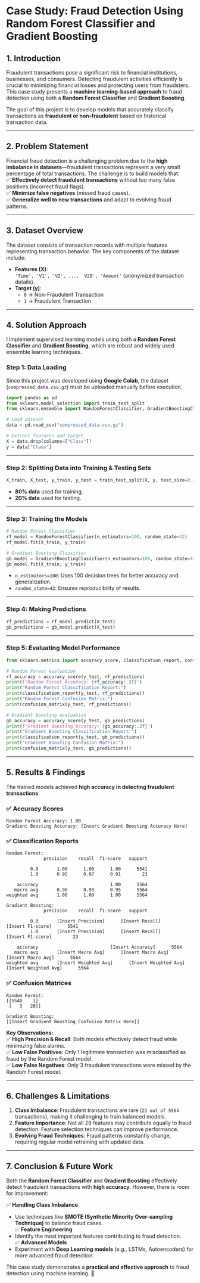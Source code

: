 
# **Case Study: Fraud Detection Using Random Forest Classifier and Gradient Boosting**

## **1. Introduction**
Fraudulent transactions pose a significant risk to financial institutions, businesses, and consumers. Detecting fraudulent activities efficiently is crucial to minimizing financial losses and protecting users from fraudsters. This case study presents a **machine learning-based approach** to fraud detection using both a **Random Forest Classifier** and **Gradient Boosting**.

The goal of this project is to develop models that accurately classify transactions as **fraudulent or non-fraudulent** based on historical transaction data.

---

## **2. Problem Statement**
Financial fraud detection is a challenging problem due to the **high imbalance in datasets**—fraudulent transactions represent a very small percentage of total transactions. The challenge is to build models that:  
✅ **Effectively detect fraudulent transactions** without too many false positives (incorrect fraud flags).  
✅ **Minimize false negatives** (missed fraud cases).  
✅ **Generalize well to new transactions** and adapt to evolving fraud patterns.

---

## **3. Dataset Overview**
The dataset consists of transaction records with multiple features representing transaction behavior. The key components of the dataset include:

- **Features (X)**:  
  `'Time', 'V1', 'V2', ..., 'V28', 'Amount'` (anonymized transaction details).  
- **Target (y)**:  
  - `0` → Non-Fraudulent Transaction  
  - `1` → Fraudulent Transaction  

---

## **4. Solution Approach**
I implement supervised learning models using both a **Random Forest Classifier** and **Gradient Boosting**, which are robust and widely used ensemble learning techniques.

### **Step 1: Data Loading**
Since this project was developed using **Google Colab**, the dataset (`compressed_data.csv.gz`) must be uploaded manually before execution.

```python
import pandas as pd
from sklearn.model_selection import train_test_split
from sklearn.ensemble import RandomForestClassifier, GradientBoostingClassifier

# Load dataset
data = pd.read_csv("compressed_data.csv.gz")

# Extract features and target
X = data.drop(columns=["Class"])
y = data["Class"]
```

---

### **Step 2: Splitting Data into Training & Testing Sets**
```python
X_train, X_test, y_train, y_test = train_test_split(X, y, test_size=0.2, random_state=42)
```
- **80% data** used for training.  
- **20% data** used for testing.  

---

### **Step 3: Training the Models**
```python
# Random Forest Classifier
rf_model = RandomForestClassifier(n_estimators=100, random_state=42)
rf_model.fit(X_train, y_train)

# Gradient Boosting Classifier
gb_model = GradientBoostingClassifier(n_estimators=100, random_state=42)
gb_model.fit(X_train, y_train)
```
- `n_estimators=100`: Uses 100 decision trees for better accuracy and generalization.  
- `random_state=42`: Ensures reproducibility of results.  

---

### **Step 4: Making Predictions**
```python
rf_predictions = rf_model.predict(X_test)
gb_predictions = gb_model.predict(X_test)
```

---

### **Step 5: Evaluating Model Performance**
```python
from sklearn.metrics import accuracy_score, classification_report, confusion_matrix

# Random Forest evaluation
rf_accuracy = accuracy_score(y_test, rf_predictions)
print(f'Random Forest Accuracy: {rf_accuracy:.2f}')
print("Random Forest Classification Report:")
print(classification_report(y_test, rf_predictions))
print("Random Forest Confusion Matrix:")
print(confusion_matrix(y_test, rf_predictions))

# Gradient Boosting evaluation
gb_accuracy = accuracy_score(y_test, gb_predictions)
print(f'Gradient Boosting Accuracy: {gb_accuracy:.2f}')
print("Gradient Boosting Classification Report:")
print(classification_report(y_test, gb_predictions))
print("Gradient Boosting Confusion Matrix:")
print(confusion_matrix(y_test, gb_predictions))
```

---

## **5. Results & Findings**
The trained models achieved **high accuracy in detecting fraudulent transactions**:  

### **✅ Accuracy Scores**
```
Random Forest Accuracy: 1.00
Gradient Boosting Accuracy: [Insert Gradient Boosting Accuracy Here]
```

### **✅ Classification Reports**
```
Random Forest:
              precision    recall  f1-score   support

         0.0       1.00      1.00      1.00      5541
         1.0       0.95      0.87      0.91        23

    accuracy                           1.00      5564
   macro avg       0.98      0.93      0.95      5564
weighted avg       1.00      1.00      1.00      5564

Gradient Boosting:
              precision    recall  f1-score   support

         0.0       [Insert Precision]      [Insert Recall]      [Insert F1-score]      5541
         1.0       [Insert Precision]      [Insert Recall]      [Insert F1-score]        23

    accuracy                           [Insert Accuracy]      5564
   macro avg       [Insert Macro Avg]      [Insert Macro Avg]      [Insert Macro Avg]      5564
weighted avg       [Insert Weighted Avg]      [Insert Weighted Avg]      [Insert Weighted Avg]      5564
```

### **✅ Confusion Matrices**
```
Random Forest:
[[5540    1]
 [   3   20]]

Gradient Boosting:
[[Insert Gradient Boosting Confusion Matrix Here]]
```

**Key Observations:**  
✅ **High Precision & Recall**: Both models effectively detect fraud while minimizing false alarms.  
✅ **Low False Positives**: Only 1 legitimate transaction was misclassified as fraud by the Random Forest model.  
✅ **Low False Negatives**: Only 3 fraudulent transactions were missed by the Random Forest model.  

---

## **6. Challenges & Limitations**
1. **Class Imbalance**: Fraudulent transactions are rare (`23 out of 5564` transactions), making it challenging to train balanced models.  
2. **Feature Importance**: Not all 29 features may contribute equally to fraud detection. Feature selection techniques can improve performance.  
3. **Evolving Fraud Techniques**: Fraud patterns constantly change, requiring regular model retraining with updated data.  

---

## **7. Conclusion & Future Work**
Both the **Random Forest Classifier** and **Gradient Boosting** effectively detect fraudulent transactions with **high accuracy**. However, there is room for improvement:

✅ **Handling Class Imbalance**  
   - Use techniques like **SMOTE (Synthetic Minority Over-sampling Technique)** to balance fraud cases.  
✅ **Feature Engineering**  
   - Identify the most important features contributing to fraud detection.  
✅ **Advanced Models**  
   - Experiment with **Deep Learning models** (e.g., LSTMs, Autoencoders) for more advanced fraud detection.  

This case study demonstrates a **practical and effective approach** to fraud detection using machine learning. 🚀  
